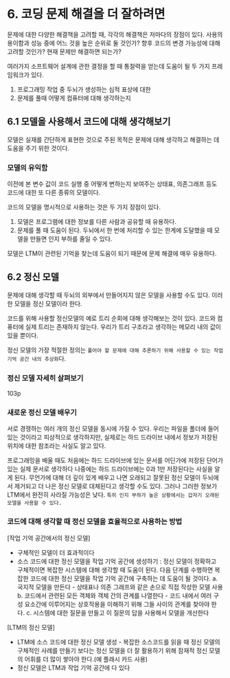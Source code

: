 # 6. 코딩 문제 해결을 더 잘하려면
문제에 대한 다양한 해결책을 고려할 때, 각각의 해결책은 저마다의 장점이 있다. 사용의 용이함과 성능 중에 어느 것을 높은 순위로 둘 것인가? 향후 코드의 변경 가능성에 대해 고려할 것인가? 현재 문제만 해결하면 되는가?

여러가지 소프트웨어 설계에 관한 결정을 할 때 통찰력을 얻는데 도움이 될 두 가지 프레임워크가 있다.
1. 프로그래밍 작업 중 두뇌가 생성하는 심적 표상에 대한
2. 문제를 풀때 어떻게 컴퓨터에 대해 생각하는지

## 6.1 모델을 사용해서 코드에 대해 생각해보기
모델은 실재를 간단하게 표현한 것으로 주된 목적은 문제에 대해 생각하고 해결하는 데 도움을 주기 위한 것이다.

### 모델의 유익함
이전에 본 변수 값이 코드 실행 중 어떻게 변하는지 보여주는 상태표, 의존그래프 등도 코드에 대한 또 다른 종류의 모델이다.

코드의 모델을 명시적으로 사용하는 것은 두 가지 장점이 있다.
1. 모델은 프로그램에 대한 정보를 다른 사람과 공유할 때 유용하다.
2. 문제를 풀 때 도움이 된다. 두뇌에서 한 번에 처리할 수 있는 한계에 도달했을 때 모델을 만들면 인지 부하를 줄일 수 있다.

모델은 LTM이 관련된 기억을 찾는데 도움이 되기 때문에 문제 해결에 매우 유용하다.

## 6.2 정신 모델
문제에 대해 생각할 때 두뇌의 외부에서 만들어지지 않은 모델을 사용할 수도 있다. 이러한 모델을 정신 모델이라 한다. 

코드를 위해 사용할 정신모델의 예로 트리 순회에 대해 생각해보는 것이 있다. 코드와 컴퓨터에 실제 트리는 존재하지 않는다. 우리가 트리 구조라고 생각하는 메모리 내의 값이 있을 뿐이다.

정신 모델의 가장 적절한 정의는 `풀어야 할 문제에 대해 추론하기 위해 사용할 수 있는 작업 기억 공간 내의 추상화`다.

### 정신 모델 자세히 살펴보기
103p

### 새로운 정신 모델 배우기
서로 경쟁하는 여러 개의 정신 모델을 동시에 가질 수 있다. 우리는 파일을 폴더에 들어있는 것이라고 피상적으로 생각하지만, 실제로는 하드 드라이브 내에서 정보가 저장된 위치에 대한 참조라는 사실도 알고 있다.

프로그래밍을 배울 때도 처음에는 하드 드라이브에 있는 문서를 어딘가에 저장된 단어가 있는 실제 문서로 생각하다 나중에는 하드 드라이브에는 0과 1만 저장된다는 사실을 알게 된다. 무언가에 대해 더 깊이 있게 배우고 나면 오래되고 잘못된 정신 모델이 두뇌에서 제거되고 더 나은 정신 모델로 대체된다고 생각할 수도 있다. 그러나 그러한 정보가 LTM에서 완전히 사라질 가능성은 낮다. `특히 인지 부하가 높은 상황에서는 갑자기 오래된 모델을 사용할 수 있다.`

### 코드에 대해 생각할 때 정신 모델을 효율적으로 사용하는 방법
[작업 기억 공간에서의 정신 모델]
* 구체적인 모델이 더 효과적이다
* 소스 코드에 대한 정신 모델을 작업 기억 공간에 생성하기 : 정신 모델이 정확하고 구체적이면 복잡한 시스템에 대해 생각할 때 도움이 된다. 다음 단계를 수행하면 복잡한 코드에 대한 정신 모델을 작업 기억 공간에 구축하는 데 도움이 될 것이다. 
   a. 국지적 모델을 만든다 - 상태표나 의존 그래프와 같은 손으로 직접 작성한 모델 사용
   b. 코드에서 관련된 모든 객체와 객체 간의 관계를 나열한다 - 코드 내에서 여러 구성 요소간에 이루어지는 상호작용을 이해하기 위해 그들 사이의 관계를 찾아야 한다. 
   c. 시스템에 대한 질문을 만들고 이 질문의 답을 사용해서 모델을 개선한다

[LTM의 정신 모델] 
* LTM에 소스 코드에 대한 정신 모델 생성 - 복잡한 소스코드를 읽을 때 정신 모델의 구체적인 사례를 만들기 보다는 정신 모델을 더 잘 활용하기 위해 잠재적 정신 모델의 어휘를 더 많이 쌓아야 한다.(예 플래시 카드 사용)
* 정신 모델은 LTM과 작업 기억 공간에 다 있다